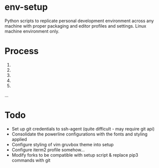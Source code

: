 # env-setup

Python scripts to replicate personal development environment across any machine with proper packaging and editor profiles and settings. Linux machine environment only.

# Process
1.
2.
3.
4.
5.
...

# Todo
- Set up git credentials to ssh-agent (quite difficult - may require git api)
- Consolidate the powerline configurations with the fonts and styling applied
- Configure styling of vim gruvbox theme into setup
- Configure iterm2 profile somehow...
- Modify forks to be compatible with setup script & replace pip3 commands with git 
